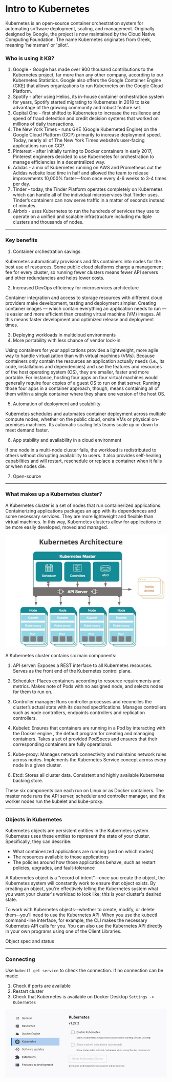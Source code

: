 # Intro to Kubernetes

Kubernetes is an open-source container orchestration system for automating software deployment, scaling, and management. Originally designed by Google, the project is now maintained by the Cloud Native Computing Foundation. The name Kubernetes originates from Greek, meaning 'helmsman' or 'pilot'.


### Who is using it K8?

1. ‍Google‍ - Google has made over 900 thousand contributions to the Kubernetes project, far more than any other company, according to our Kubernetes Statistics. Google also offers the Google Container Engine (GKE) that allows organizations to run Kubernetes on the Google Cloud Platform.
2. Spotify‍ - after using Helios, its in-house container orchestration system for years, Spotify started migrating to Kubernetes in 2018 to take advantage of the growing community and robust feature set.
3. Capital One‍ - first shifted to Kubernetes to increase the resilience and speed of fraud detection and credit decision systems that worked on millions of daily transactions.
4. The New York Times‍ - runs GKE (Google Kuberneted Engine) on the Google Cloud Platform (GCP) primarily to increase deployment speed. Today, nearly all of The New York Times website’s user-facing applications run on GCP.
5. Pinterest‍ - after initially turning to Docker containers in early 2017, Pinterest engineers decided to use Kubernetes for orchestration to manage efficiencies in a decentralized way.
6. Adidas‍ - a mix of Kubernetes running on AWS and Prometheus cut the Adidas website load time in half and allowed the team to release improvements 10,000% faster—from once every 4-6 weeks to 3-4 times per day.
7. Tinder‍ - today, the Tinder Platform operates completely on Kubernetes which can handle all of the individual microservices that Tinder uses. Tinder’s containers can now serve traffic in a matter of seconds instead of minutes.
8. Airbnb - uses Kubernetes to run the hundreds of services they use to operate on a unified and scalable infrastructure including multiple clusters and thousands of nodes.

---
### Key benefits
1. Container orchestration savings

Kubernetes automatically provisions and fits containers into nodes for the best use of resources. Some public cloud platforms charge a management fee for every cluster, so running fewer clusters means fewer API servers and other redundancies and helps lower costs.


2. Increased DevOps efficiency for microservices architecture

Container integration and access to storage resources with different cloud providers make development, testing and deployment simpler. Creating container images — which contain everything an application needs to run — is easier and more efficient than creating virtual machine (VM) images. All this means faster development and optimized release and deployment times.

3. Deploying workloads in multicloud environments
4. More portability with less chance of vendor lock-in

Using containers for your applications provides a lightweight, more agile way to handle virtualization than with virtual machines (VMs). Because containers only contain the resources an application actually needs (i.e., its code, installations and dependencies) and use the features and resources of the host operating system (OS), they are smaller, faster and more portable. For instance, hosting four apps on four virtual machines would generally require four copies of a guest OS to run on that server. Running those four apps in a container approach, though, means containing all of them within a single container where they share one version of the host OS.


5. Automation of deployment and scalability

Kubernetes schedules and automates container deployment across multiple compute nodes, whether on the public cloud, onsite VMs or physical on-premises machines. Its automatic scaling lets teams scale up or down to meet demand faster.

6. App stability and availability in a cloud environment

 If one node in a multi-node cluster fails, the workload is redistributed to others without disrupting availability to users. It also provides self-healing capabilities and will restart, reschedule or replace a container when it fails or when nodes die. 

7. Open-source 

---

### What makes up a Kubernetes cluster?

A Kubernetes cluster is a set of nodes that run containerized applications. Containerizing applications packages an app with its dependences and some necessary services. They are more lightweight and flexible than virtual machines. In this way, Kubernetes clusters allow for applications to be more easily developed, moved and managed.

 ![kube architechture](iocImg/kubeArchitecture.jpg)


A Kubernetes cluster contains six main components: 

1. API server: Exposes a REST interface to all Kubernetes resources. Serves as the front end of the Kubernetes control plane. 

2. Scheduler: Places containers according to resource requirements and metrics. Makes note of Pods with no assigned node, and selects nodes for them to run on. 

3. Controller manager: Runs controller processes and reconciles the cluster’s actual state with its desired specifications. Manages controllers such as node controllers, endpoints controllers and replication controllers. 

4. Kubelet: Ensures that containers are running in a Pod by interacting with the Docker engine , the default program for creating and managing containers. Takes a set of provided PodSpecs and ensures that their corresponding containers are fully operational. 

5. Kube-proxy: Manages network connectivity and maintains network rules across nodes. Implements the Kubernetes Service concept across every node in a given cluster. 

6. Etcd: Stores all cluster data. Consistent and highly available Kubernetes backing store.  

These six components can each run on Linux or as Docker containers. The master node runs the API server, scheduler and controller manager, and the worker nodes run the kubelet and kube-proxy. 


---

### Objects in Kubernetes

Kubernetes objects are persistent entities in the Kubernetes system. Kubernetes uses these entities to represent the state of your cluster. Specifically, they can describe:

- What containerized applications are running (and on which nodes)
- The resources available to those applications
- The policies around how those applications behave, such as restart policies, upgrades, and fault-tolerance

A Kubernetes object is a "record of intent"--once you create the object, the Kubernetes system will constantly work to ensure that object exists. By creating an object, you're effectively telling the Kubernetes system what you want your cluster's workload to look like; this is your cluster's desired state.

To work with Kubernetes objects--whether to create, modify, or delete them--you'll need to use the Kubernetes API. When you use the kubectl command-line interface, for example, the CLI makes the necessary Kubernetes API calls for you. You can also use the Kubernetes API directly in your own programs using one of the Client Libraries.

Object spec and status





---


### Connecting

Use ```kubectl get service``` to check the connection. If no connection can be made:
1. Check if ports are available
2. Restart cluster
3. Check that Kubernetes is available on Docker Desktop ```Settings -> Kubernetes```

![enable kube](iocImg/eneableKubernetes.jpg)